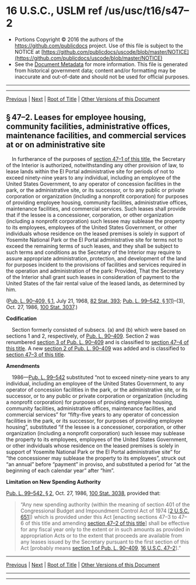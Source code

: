 ---
---

# 16 U.S.C., USLM ref /us/usc/t16/s47–2

* Portions Copyright © 2016 the authors of the https://github.com/publicdocs project.
  Use of this file is subject to the NOTICE at [https://github.com/publicdocs/uscode/blob/master/NOTICE](https://github.com/publicdocs/uscode/blob/master/NOTICE)
* See the [Document Metadata](././../../../../..//README.md) for more information.
  This file is generated from historical government data; content and/or formatting may be inaccurate and out-of-date and should not be used for official purposes.

----------
----------

[Previous](./../../../../..//us/usc/t16/ch1/schVI/m__us_usc_t16_s47–1.md) | [Next](./../../../../..//us/usc/t16/ch1/schVI/m__us_usc_t16_s47–3.md) | [Root of Title](./../../../../../) | [Other Versions of this Document](https://publicdocs.github.io/go/links?ns=uslm&ref=%2Fus%2Fusc%2Ft16%2Fs47%E2%80%932)

## § 47–2. Leases for employee housing, community facilities, administrative offices, maintenance facilities, and commercial services at or on administrative site

    In furtherance of the purposes of [section 47–1 of this title][/us/usc/t16/s47–1], the Secretary of the Interior is authorized, notwithstanding any other provision of law, to lease lands within the El Portal administrative site for periods of not to exceed ninety-nine years to any individual, including an employee of the United States Government, to any operator of concession facilities in the park, or the administrative site, or its successor, or to any public or private corporation or organization (including a nonprofit corporation) for purposes of providing employee housing, community facilities, administrative offices, maintenance facilities, and commercial services. Such leases shall provide that if the lessee is a concessioner, corporation, or other organization (including a nonprofit corporation) such lessee may sublease the property to its employees, employees of the United States Government, or other individuals whose residence on the leased premises is solely in support of Yosemite National Park or the El Portal administrative site for terms not to exceed the remaining terms of such leases, and they shall be subject to such terms and conditions as the Secretary of the Interior may require to assure appropriate administration, protection, and development of the land for purposes incident to the provisions of facilities and services required in the operation and administration of the park: Provided, That the Secretary of the Interior shall grant such leases in consideration of payment to the United States of the fair rental value of the leased lands, as determined by him.

([Pub. L. 90–409, § 1][/us/pl/90/409/s1], July 21, 1968, [82 Stat. 393][/us/stat/82/393]; [Pub. L. 99–542, § 1(1)][/us/pl/99/542/s1/1]–(3), Oct. 27, 1986, [100 Stat. 3037][/us/stat/100/3037].)

 __Codification__ 

    Section formerly consisted of subsecs. (a) and (b) which were based on sections 1 and 2, respectively, of [Pub. L. 90–409][/us/pl/90/409]. Section 2 was renumbered [section 3 of Pub. L. 90–409][/us/pl/90/409/s3] and is classified to [section 47–4 of this title][/us/usc/t16/s47–4]. A new [section 2 of Pub. L. 90–409][/us/pl/90/409/s2] was added and is classified to [section 47–3 of this title][/us/usc/t16/s47–3].

 __Amendments__ 

    1986—[Pub. L. 99–542][/us/pl/99/542] substituted “not to exceed ninety-nine years to any individual, including an employee of the United States Government, to any operator of concession facilities in the park, or the administrative site, or its successor, or to any public or private corporation or organization (including a nonprofit corporation) for purposes of providing employee housing, community facilities, administrative offices, maintenance facilities, and commercial services” for “fifty-five years to any operator of concession facilities in the park, or its successor, for purposes of providing employee housing”, substituted “if the lessee is a concessioner, corporation, or other organization (including a nonprofit corporation) such lessee may sublease the property to its employees, employees of the United States Government, or other individuals whose residence on the leased premises is solely in support of Yosemite National Park or the El Portal administrative site” for “the concessioner may sublease the property to its employees”, struck out “an annual” before “payment” in proviso, and substituted a period for “at the beginning of each calendar year” after “him”.

 __Limitation on New Spending Authority__ 

[Pub. L. 99–542, § 2][/us/pl/99/542/s2], Oct. 27, 1986, [100 Stat. 3038][/us/stat/100/3038], provided that: 

> “Any new spending authority (within the meaning of section 401 of the Congressional Budget and Impoundment Control Act of 1974 \[[2 U.S.C. 651][/us/usc/t2/s651]\]) which is provided under this Act \[enacting sections 47–3 to 47–6 of this title and amending [section 47–2 of this title][/us/usc/t16/s47–2]\] shall be effective for any fiscal year only to the extent or in such amounts as provided in appropriation Acts or to the extent that proceeds are available from any leases issued by the Secretary pursuant to the first section of this Act \[probably means [section 1 of Pub. L. 90–409][/us/pl/90/409/s1], [16 U.S.C. 47–2][/us/usc/t16/s47–2]\].”

----------

[Previous](./../../../../..//us/usc/t16/ch1/schVI/m__us_usc_t16_s47–1.md) | [Next](./../../../../..//us/usc/t16/ch1/schVI/m__us_usc_t16_s47–3.md) | [Root of Title](./../../../../../) | [Other Versions of this Document](https://publicdocs.github.io/go/links?ns=uslm&ref=%2Fus%2Fusc%2Ft16%2Fs47%E2%80%932)

----------
----------

[/us/usc/t16/s47–1]: https://publicdocs.github.io/go/links?ns=uslm&ref=%2Fus%2Fusc%2Ft16%2Fs47%E2%80%931
[/us/pl/90/409/s1]: https://publicdocs.github.io/go/links?ns=uslm&ref=%2Fus%2Fpl%2F90%2F409%2Fs1
[/us/stat/82/393]: https://publicdocs.github.io/go/links?ns=uslm&ref=%2Fus%2Fstat%2F82%2F393
[/us/pl/99/542/s1/1]: https://publicdocs.github.io/go/links?ns=uslm&ref=%2Fus%2Fpl%2F99%2F542%2Fs1%2F1
[/us/stat/100/3037]: https://publicdocs.github.io/go/links?ns=uslm&ref=%2Fus%2Fstat%2F100%2F3037
[/us/pl/90/409]: https://publicdocs.github.io/go/links?ns=uslm&ref=%2Fus%2Fpl%2F90%2F409
[/us/pl/90/409/s3]: https://publicdocs.github.io/go/links?ns=uslm&ref=%2Fus%2Fpl%2F90%2F409%2Fs3
[/us/usc/t16/s47–4]: https://publicdocs.github.io/go/links?ns=uslm&ref=%2Fus%2Fusc%2Ft16%2Fs47%E2%80%934
[/us/pl/90/409/s2]: https://publicdocs.github.io/go/links?ns=uslm&ref=%2Fus%2Fpl%2F90%2F409%2Fs2
[/us/usc/t16/s47–3]: https://publicdocs.github.io/go/links?ns=uslm&ref=%2Fus%2Fusc%2Ft16%2Fs47%E2%80%933
[/us/pl/99/542]: https://publicdocs.github.io/go/links?ns=uslm&ref=%2Fus%2Fpl%2F99%2F542
[/us/pl/99/542/s2]: https://publicdocs.github.io/go/links?ns=uslm&ref=%2Fus%2Fpl%2F99%2F542%2Fs2
[/us/stat/100/3038]: https://publicdocs.github.io/go/links?ns=uslm&ref=%2Fus%2Fstat%2F100%2F3038
[/us/usc/t2/s651]: https://publicdocs.github.io/go/links?ns=uslm&ref=%2Fus%2Fusc%2Ft2%2Fs651
[/us/usc/t16/s47–2]: https://publicdocs.github.io/go/links?ns=uslm&ref=%2Fus%2Fusc%2Ft16%2Fs47%E2%80%932
[/us/pl/90/409/s1]: https://publicdocs.github.io/go/links?ns=uslm&ref=%2Fus%2Fpl%2F90%2F409%2Fs1
[/us/usc/t16/s47–2]: https://publicdocs.github.io/go/links?ns=uslm&ref=%2Fus%2Fusc%2Ft16%2Fs47%E2%80%932


